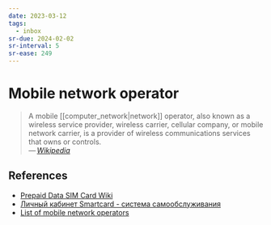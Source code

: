 ```yaml
---
date: 2023-03-12
tags:
  - inbox
sr-due: 2024-02-02
sr-interval: 5
sr-ease: 249
---
```

# Mobile network operator

> A mobile [[computer_network|network]] operator, also known as a wireless
> service provider, wireless carrier, cellular company, or mobile network
> carrier, is a provider of wireless communications services that owns or
> controls.\
> — <cite>[Wikipedia](https://en.wikipedia.org/wiki/Mobile_network_operator)</cite>

## References

- [Prepaid Data SIM Card Wiki](https://prepaid-data-sim-card.fandom.com/wiki/Prepaid_SIM_with_data)
- [Личный кабинет Smartcard - система самообслуживания](https://lk.smcard.ru/session/new)
- [List of mobile network operators](https://en.wikipedia.org/wiki/List_of_mobile_network_operators)
